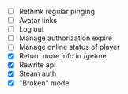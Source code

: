 - [ ] Rethink regular pinging
- [ ] Avatar links
- [ ] Log out
- [ ] Manage authorization expire
- [ ] Manage online status of player
- [x] Return more info in /getme
- [x] Rewrite api
- [x] Steam auth
- [x] "Broken" mode
